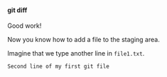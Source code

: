#### git diff

Good work!

Now you know how to add a file to the staging area.

Imagine that we type another line in `file1.txt`.

```text
Second line of my first git file
```
